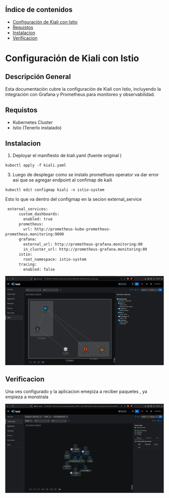 ## Índice de contenidos
* [Configuración de Kiali con Istio ](#item1)
* [Requistos](#item2)
* [Instalacion ](#item3)
* [Verificacion](#item4)

<a name="item1"></a>
# Configuración de Kiali con Istio 

## Descripción General
Esta documentación cubre la configuración de Kiali con Istio, incluyendo la integración con Grafana y Prometheus para monitoreo y observabilidad.

<a name="item2"></a>
## Requistos

- Kubernetes Cluster
- Istio (Tenerlo instalado)

<a name="item3"></a>
## Instalacion 

1. Deployar el manifiesto de kiali.yaml (fuente original )
```
kubectl apply -f kiali.yaml
```
3. Luego de desplegar como se instalo promethues operator va dar error asi que se agregar endpoint al confimap de kaili
```
kubectl edit configmap kiali -n istio-system
```
Esto lo que va dentro del configmap en la secion external_service
```
 external_services:
      custom_dashboards:
        enabled: true
      prometheus:
        url: http://prometheus-kube-prometheus-prometheus.monitoring:9090
      grafana:
        external_url: http://prometheus-grafana.monitoring:80
        in_cluster_url: http://prometheus-grafana.monitoring:80
      istio:
        root_namespace: istio-system
      tracing:
        enabled: false

```
![pod-prometheus](https://github.com/Andherson333333/robot-shop/blob/master/image/robot-shop-kiali-2.png)

<a name="item4"></a>
## Verificacion

Una ves configurado y la aplicacion emepiza a reciber paquetes , ya empieza a monstrala

![pod-prometheus](https://github.com/Andherson333333/robot-shop/blob/master/image/robot-shop-kiali-1.png)



